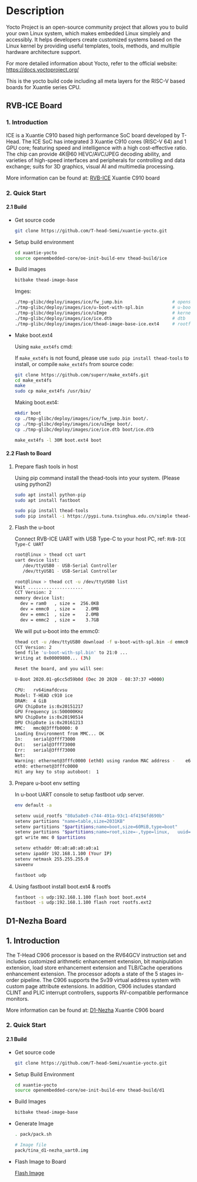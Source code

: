 # Description
Yocto Project is an open-source community project that allows you to build your own Linux system, which makes embedded Linux simplely and accessibly. It helps developers create customized systems based on the Linux kernel by providing useful templates, tools, methods, and multiple hardware architecture support.

For more detailed information about Yocto, refer to the official website: https://docs.yoctoproject.org/

This is the yocto build code including all meta layers for the RISC-V based boards for Xuantie series CPU.


## RVB-ICE Board

### 1. Introduction

ICE is a Xuantie C910 based high performance SoC board developed by T-Head. The ICE SoC has integrated 3 Xuantie C910 cores (RISC-V 64) and 1 GPU core; featuring speed and intelligence with a high cost-effective ratio. The chip can provide 4K@60 HEVC/AVC/JPEG decoding ability, and varieties of high-speed interfaces and peripherals for controlling and data exchange; suits for 3D graphics, visual AI and multimedia processing.

More information can be found at: [RVB-ICE](https://occ.t-head.cn/vendor/detail/index?spm=a2cl5.14290816.0.0.d3ef1ae6HZSzL3&id=3906780664213024768&vendorId=3706716635429273600&module=4) Xuantie C910 board

### 2. Quick Start

#### 2.1 Build

- Get source code

  ```bash
  git clone https://github.com/T-head-Semi/xuantie-yocto.git
  ```

- Setup build environment
  
  ```bash
  cd xuantie-yocto
  source openembedded-core/oe-init-build-env thead-build/ice
  ```

- Build images

  ```bash
  bitbake thead-image-base
  ```

  Imges:
  ```bash
  ./tmp-glibc/deploy/images/ice/fw_jump.bin                   # opensbi
  ./tmp-glibc/deploy/images/ice/u-boot-with-spl.bin           # u-boot
  ./tmp-glibc/deploy/images/ice/uImge                         # kernel
  ./tmp-glibc/deploy/images/ice/ice.dtb                       # dtb
  ./tmp-glibc/deploy/images/ice/thead-image-base-ice.ext4     # rootfs
  ```

- Make boot.ext4

  Using `make_ext4fs` cmd: 

  If `make_ext4fs` is not found, please use `sudo pip install thead-tools` to install, or compile `make_ext4fs` from source code:

  ```bash
  git clone https://github.com/superr/make_ext4fs.git
  cd make_ext4fs
  make
  sudo cp make_ext4fs /usr/bin/
  ```

  Making boot.ext4: 

  ```bash
  mkdir boot
  cp ./tmp-glibc/deploy/images/ice/fw_jump.bin boot/.
  cp ./tmp-glibc/deploy/images/ice/uImge boot/.
  cp ./tmp-glibc/deploy/images/ice/ice.dtb boot/ice.dtb
  
  make_ext4fs -l 30M boot.ext4 boot
  ```

#### 2.2 Flash to Board

1. Prepare flash tools in host

   Using pip command install the thead-tools into your system. (Please using python2)

   ```bash
   sudo apt install python-pip
   sudo apt install fastboot
   
   sudo pip install thead-tools
   sudo pip install -i https://pypi.tuna.tsinghua.edu.cn/simple thead-tools
   ```

2. Flash the u-boot

   Connect RVB-ICE UART with USB Type-C to your host PC, ref: `RVB-ICE Type-C UART`

   ```bash
   root@linux > thead cct uart
   uart device list:
      /dev/ttyUSB0 - USB-Serial Controller
      /dev/ttyUSB1 - USB-Serial Controller
   
   root@linux > thead cct -u /dev/ttyUSB0 list
   Wait .....................
   CCT Version: 2
   memory device list:
     dev = ram0   , size =  256.0KB
     dev = emmc0  , size =    2.0MB
     dev = emmc1  , size =    2.0MB
     dev = emmc2  , size =    3.7GB
   ```

   We will put u-boot into the emmc0:

   ```bash
   thead cct -u /dev/ttyUSB0 download -f u-boot-with-spl.bin -d emmc0
   CCT Version: 2
   Send file 'u-boot-with-spl.bin' to 21:0 ...
   Writing at 0x00009800... (3%)
   
   Reset the board, and you will see:
   
   U-Boot 2020.01-g6cc5d59b0d (Dec 20 2020 - 08:37:37 +0000)
   
   CPU:   rv64imafdcvsu
   Model: T-HEAD c910 ice
   DRAM:  4 GiB
   GPU ChipDate is:0x20151217
   GPU Frequency is:500000KHz
   NPU ChipDate is:0x20190514
   DPU ChipDate is:0x20161213
   MMC:   mmc0@3fffb0000: 0
   Loading Environment from MMC... OK
   In:    serial@3fff73000
   Out:   serial@3fff73000
   Err:   serial@3fff73000
   Net:
   Warning: ethernet@3fffc0000 (eth0) using random MAC address -    e6:e2:ea:7a:30:ce
   eth0: ethernet@3fffc0000
   Hit any key to stop autoboot:  1
   ```

3. Prepare u-boot env setting

   In u-boot UART console to setup fastboot udp server.

   ```bash
   env default -a

   setenv uuid_rootfs "80a5a8e9-c744-491a-93c1-4f4194fd690b"
   setenv partitions "name=table,size=2031KB"
   setenv partitions "$partitions;name=boot,size=60MiB,type=boot"
   setenv partitions "$partitions;name=root,size=-,type=linux,   uuid=$uuid_rootfs"
   gpt write mmc 0 $partitions
   
   setenv ethaddr 00:a0:a0:a0:a0:a1
   setenv ipaddr 192.168.1.100 (Your IP)
   setenv netmask 255.255.255.0
   saveenv
   
   fastboot udp
   ```

4. Using fastboot install boot.ext4 & rootfs

   ```bash
   fastboot -s udp:192.168.1.100 flash boot boot.ext4
   fastboot -s udp:192.168.1.100 flash root rootfs.ext2
   ```


## D1-Nezha Board

## 1. Introduction

The T-Head C906 processor is based on the RV64GCV instruction set and includes customized arithmetic enhancement extension, bit manipulation extension, load store enhancement extension and TLB/Cache operations enhancement extension. The processor adopts a state of the 5 stages in-order pipeline. The C906 supports the Sv39 virtual address system with custom page attribute extensions. In addition, C906 includes standard CLINT and PLIC interrupt controllers, supports RV-compatible performance monitors.

More information can be found at: [D1-Nezha](https://occ.t-head.cn/vendor/detail/index?spm=a2cl5.14300867.0.0.38ff180fOy4Fih&id=3913672528451088384&vendorId=3878439890589003776&module=4) Xuantie C906 board


### 2. Quick Start

#### 2.1 Build

- Get source code

  ```bash
  git clone https://github.com/T-head-Semi/xuantie-yocto.git
  ```

- Setup Build Environment
  
  ```bash
  cd xuantie-yocto
  source openembedded-core/oe-init-build-env thead-build/d1
  ```

- Build Images

  ```bash
  bitbake thead-image-base
  ```

- Generate Image
  ```bash
  . pack/pack.sh
  
  # Image file
  pack/tina_d1-nezha_uart0.img
  ```

- Flash Image to Board
  
  [Flash Image](docs/Flash_image_D1.md)
